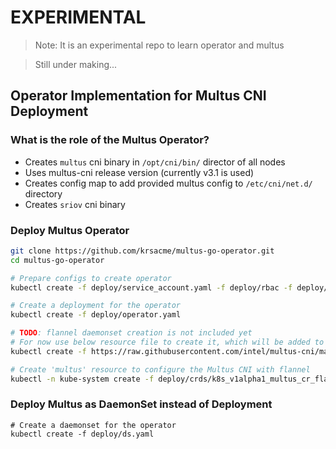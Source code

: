 # EXPERIMENTAL
> Note: It is an experimental repo to learn operator and multus

> Still under making...

## Operator Implementation for Multus CNI Deployment

### What is the role of the Multus Operator?
* Creates ``multus`` cni binary in ``/opt/cni/bin/`` director of all nodes
* Uses multus-cni release version (currently v3.1 is used)
* Creates config map to add provided multus config to ``/etc/cni/net.d/`` directory
* Creates ``sriov`` cni binary

### Deploy Multus Operator

```bash
git clone https://github.com/krsacme/multus-go-operator.git
cd multus-go-operator

# Prepare configs to create operator
kubectl create -f deploy/service_account.yaml -f deploy/rbac -f deploy/crds/k8s_v1alpha1_multus_crd.yaml

# Create a deployment for the operator
kubectl create -f deploy/operator.yaml

# TODO: flannel daemonset creation is not included yet
# For now use below resource file to create it, which will be added to the multus operator
kubectl create -f https://raw.githubusercontent.com/intel/multus-cni/master/images/flannel-daemonset.yml

# Create 'multus' resource to configure the Multus CNI with flannel
kubectl -n kube-system create -f deploy/crds/k8s_v1alpha1_multus_cr_flannel_sriov.yaml
```

### Deploy Multus as DaemonSet instead of Deployment

```
# Create a daemonset for the operator
kubectl create -f deploy/ds.yaml
```
